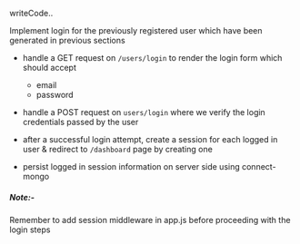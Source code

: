 writeCode..

Implement login for the previously registered user which have been generated in previous sections

- handle a GET request on `/users/login` to render the login form which should accept

  - email
  - password

- handle a POST request on `users/login` where we verify the login credentials passed by the user

- after a successful login attempt, create a session for each logged in user & redirect to `/dashboard` page by creating one

- persist logged in session information on server side using connect-mongo

##### Note:-

Remember to add session middleware in app.js before proceeding with the login steps
